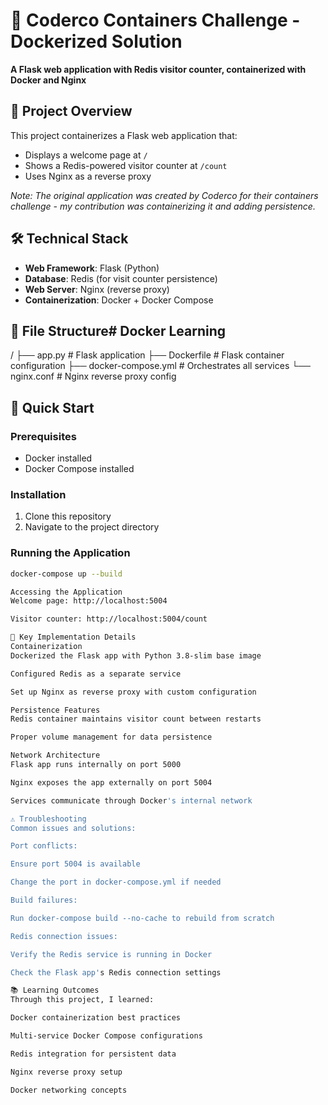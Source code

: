 # 🐳 Coderco Containers Challenge - Dockerized Solution

**A Flask web application with Redis visitor counter, containerized with Docker and Nginx**

## 📝 Project Overview
This project containerizes a Flask web application that:
- Displays a welcome page at `/`
- Shows a Redis-powered visitor counter at `/count`
- Uses Nginx as a reverse proxy

*Note: The original application was created by Coderco for their containers challenge - my contribution was containerizing it and adding persistence.*

## 🛠️ Technical Stack
- **Web Framework**: Flask (Python)
- **Database**: Redis (for visit counter persistence)
- **Web Server**: Nginx (reverse proxy)
- **Containerization**: Docker + Docker Compose

## 📂 File Structure# Docker Learning

/
├── app.py # Flask application
├── Dockerfile # Flask container configuration
├── docker-compose.yml # Orchestrates all services
└── nginx.conf # Nginx reverse proxy config


## 🚀 Quick Start

### Prerequisites
- Docker installed
- Docker Compose installed

### Installation
1. Clone this repository
2. Navigate to the project directory

### Running the Application
```bash
docker-compose up --build

Accessing the Application
Welcome page: http://localhost:5004

Visitor counter: http://localhost:5004/count

🔧 Key Implementation Details
Containerization
Dockerized the Flask app with Python 3.8-slim base image

Configured Redis as a separate service

Set up Nginx as reverse proxy with custom configuration

Persistence Features
Redis container maintains visitor count between restarts

Proper volume management for data persistence

Network Architecture
Flask app runs internally on port 5000

Nginx exposes the app externally on port 5004

Services communicate through Docker's internal network

⚠️ Troubleshooting
Common issues and solutions:

Port conflicts:

Ensure port 5004 is available

Change the port in docker-compose.yml if needed

Build failures:

Run docker-compose build --no-cache to rebuild from scratch

Redis connection issues:

Verify the Redis service is running in Docker

Check the Flask app's Redis connection settings

📚 Learning Outcomes
Through this project, I learned:

Docker containerization best practices

Multi-service Docker Compose configurations

Redis integration for persistent data

Nginx reverse proxy setup

Docker networking concepts